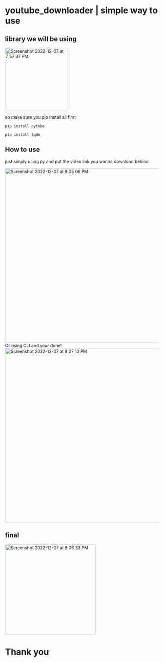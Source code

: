 # youtube_downloader | simple way to use

## library we will be using
<img width="204" alt="Screenshot 2022-12-07 at 7 57 37 PM" src="https://user-images.githubusercontent.com/112676063/206173670-4476a4ac-9179-40f8-99a9-c6e86ff5fbfc.png">

so make sure you pip install all first

<code>pip install pytube</code>

<code>pip install tqdm</code>

## How to use

just simply using py and put the video link you wanna download behind


<img width="572" alt="Screenshot 2022-12-07 at 8 05 06 PM" src="https://user-images.githubusercontent.com/112676063/206175038-42fd3903-6624-453c-9faf-4b9c61434ad3.png"> 
Or using CLI and your done! 
<img width="571" alt="Screenshot 2022-12-07 at 8 27 13 PM" src="https://user-images.githubusercontent.com/112676063/206179206-93ccd9b9-368b-4f5b-bbd9-20253c337b22.png">

## final
<img width="296" alt="Screenshot 2022-12-07 at 8 06 33 PM" src="https://user-images.githubusercontent.com/112676063/206175322-4bc35d23-cc5e-4ac7-ba44-9572798a9ead.png">

# Thank you
